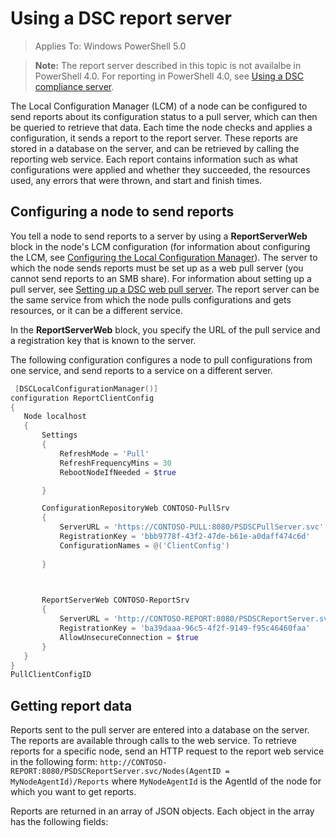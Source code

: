 # Using a DSC report server

> Applies To: Windows PowerShell 5.0

> **Note:** The report server described in this topic is not availalbe in PowerShell 4.0. For reporting in PowerShell 4.0, see [Using a DSC compliance server](complianceServer.md).

The Local Configuration Manager (LCM) of a node can be configured to send reports about its configuration status to a pull server, which can then be queried to retrieve that data. Each time the node checks and applies
a configuration, it sends a report to the report server. These reports are stored in a database on the server, and can be retrieved by calling the reporting web service. Each report contains
information such as what configurations were applied and whether they succeeded, the resources used, any errors that were thrown, and start and finish times.

## Configuring a node to send reports

You tell a node to send reports to a server by using a **ReportServerWeb** block in the node's LCM configuration (for information about configuring the LCM,
 see [Configuring the Local Configuration Manager](megaConfig.md)). The server to which the node sends reports must be set up as a web pull server (you cannot send reports
 to an SMB share). For information about setting up a pull server, see [Setting up a DSC web pull server](pullServer.md). The report server can be the same service from which
 the node pulls configurations and gets resources, or it can be a different service.
 
 In the **ReportServerWeb** block, you specify the URL of the pull service
 and a registration key that is known to the server.
 
  The following configuration configures a node to pull configurations from one service, and send reports
 to a service on a different server. 
 
 ```powershell
  [DSCLocalConfigurationManager()]
configuration ReportClientConfig
{
    Node localhost
    {
        Settings
        {
            RefreshMode = 'Pull'
            RefreshFrequencyMins = 30 
            RebootNodeIfNeeded = $true

        }

        ConfigurationRepositoryWeb CONTOSO-PullSrv
        {
            ServerURL = 'https://CONTOSO-PULL:8080/PSDSCPullServer.svc'
            RegistrationKey = 'bbb9778f-43f2-47de-b61e-a0daff474c6d'
            ConfigurationNames = @('ClientConfig')
            
        }

        

        ReportServerWeb CONTOSO-ReportSrv
        {
            ServerURL = 'http://CONTOSO-REPORT:8080/PSDSCReportServer.svc'
            RegistrationKey = 'ba39daaa-96c5-4f2f-9149-f95c46460faa'
            AllowUnsecureConnection = $true
        }
    }
}
PullClientConfigID
```

## Getting report data

Reports sent to the pull server are entered into a database on the server. The reports are available through calls to the web service. To retrieve reports for a specific node, 
send an HTTP request to the report web service in the following form:
`http://CONTOSO-REPORT:8080/PSDSCReportServer.svc/Nodes(AgentID = MyNodeAgentId)/Reports` 
where `MyNodeAgentId` is the AgentId of the node for which you want to get reports.

Reports are returned in an array of JSON objects. Each object in the array has the following fields:




